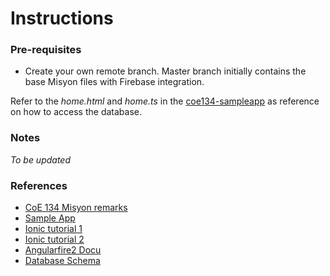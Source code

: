 # Instructions


### Pre-requisites

* Create your own remote branch. Master branch initially contains the base Misyon files with Firebase integration. 

Refer to the _home.html_ and _home.ts_ in the [coe134-sampleapp](https://gitlab.com/agustin.johnpatrick/coe134-sampleapp) as reference on how to access the database.


### Notes

*To be updated*

### References

* [CoE 134 Misyon remarks](https://docs.google.com/document/d/1dJt55uQ8PeBNDJ-a7OhjwOiIMxE2M1j_ZEa5pLaNYBo/edit)
* [Sample App](https://github.com/driftyco/ionic-conference-app)
* [Ionic tutorial 1](https://www.joshmorony.com/build-a-todo-app-from-scratch-with-ionic-2-video-tutorial/)
* [Ionic tutorial 2](https://www.youtube.com/playlist?list=PL0lNJEnwfVVMbFdOJlq-IzLhxMhKJB9Pe)
* [Angularfire2 Docu](https://github.com/angular/angularfire2)
* [Database Schema](https://docs.google.com/spreadsheets/d/1xJxCcu6D2GB4xU6TYo_BuxsIZIGruPue1VJInFu7aXc/edit#gid=657353095)